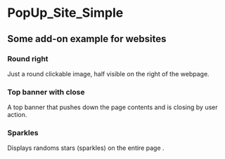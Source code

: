 # PopUp_Site_Simple

## Some add-on example for websites

### Round right
Just a round clickable image, half visible on the right of the webpage. 
### Top banner with close
A top banner that pushes down the page contents and is closing by user action.

### Sparkles
Displays randoms stars (sparkles) on the entire page .
